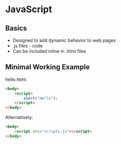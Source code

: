 # JavaScript

## Basics

- Designed to add dynamic behavior to web pages
- .js files - code
- Can be included inline in .html files

## Minimal Working Example

hello.html:

```html
<body>
    <script>
        alert("Hello");
    </script>
</body>
```

Alternatively:

```html
<body>
    <script src="scripts.js"></script>
</body>
```
